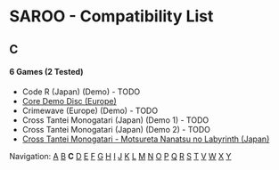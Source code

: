 # SAROO - Compatibility List

## C

#### 6 Games (2 Tested)

- Code R (Japan) (Demo) - TODO
- [Core Demo Disc (Europe)](../../../Regions/Demos/Europe/610-6576/01/README.md)
- Crimewave (Europe) (Demo) - TODO
- Cross Tantei Monogatari (Japan) (Demo 1) - TODO
- Cross Tantei Monogatari (Japan) (Demo 2) - TODO
- [Cross Tantei Monogatari - Motsureta Nanatsu no Labyrinth (Japan)](../../../Regions/Demos/Japan/T-36401G/01/README.md)

Navigation:
[A](./A.md) [B](./B.md) **C** [D](./D.md) [E](./E.md) [F](./F.md) [G](./G.md) [H](./H.md) [I](./I.md) [J](./J.md) [K](./K.md) [L](./L.md) [M](./M.md) [N](./N.md) [O](./O.md) [P](./P.md) [Q](./Q.md) [R](./R.md) [S](./S.md) [T](./T.md) [V](./V.md) [W](./W.md) [X](./X.md) [Y](./Y.md)
